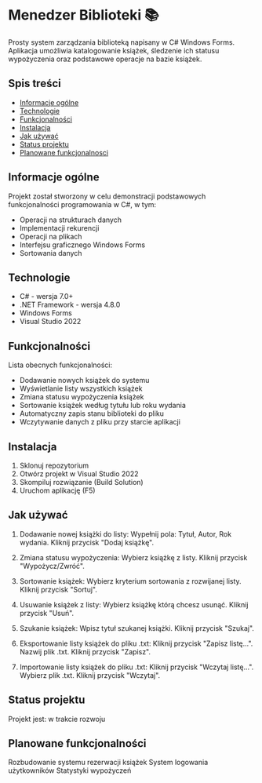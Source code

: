 # Menedzer Biblioteki 📚

Prosty system zarządzania biblioteką napisany w C# Windows Forms. Aplikacja umożliwia katalogowanie książek, śledzenie ich statusu wypożyczenia oraz podstawowe operacje na bazie książek.

## Spis treści
* [Informacje ogólne](#informacje-ogólne)
* [Technologie](#technologie)
* [Funkcjonalności](#funkcjonalności)
* [Instalacja](#instalacja)
* [Jak używać](#jak-używać)
* [Status projektu](#status-projektu)
* [Planowane funkcjonalnosci](#planowane-funkcjonalnosci)

## Informacje ogólne
Projekt został stworzony w celu demonstracji podstawowych funkcjonalności programowania w C#, w tym:
- Operacji na strukturach danych
- Implementacji rekurencji
- Operacji na plikach
- Interfejsu graficznego Windows Forms
- Sortowania danych

## Technologie
* C# - wersja 7.0+
* .NET Framework - wersja 4.8.0
* Windows Forms
* Visual Studio 2022

## Funkcjonalności
Lista obecnych funkcjonalności:
* Dodawanie nowych książek do systemu
* Wyświetlanie listy wszystkich książek
* Zmiana statusu wypożyczenia książek
* Sortowanie książek według tytułu lub roku wydania
* Automatyczny zapis stanu biblioteki do pliku
* Wczytywanie danych z pliku przy starcie aplikacji

## Instalacja
1. Sklonuj repozytorium
2. Otwórz projekt w Visual Studio 2022
3. Skompiluj rozwiązanie (Build Solution)
4. Uruchom aplikację (F5)

## Jak używać

1. Dodawanie nowej książki do listy:
Wypełnij pola: Tytuł, Autor, Rok wydania.
Kliknij przycisk "Dodaj książkę".

2. Zmiana statusu wypożyczenia:
Wybierz książkę z listy.
Kliknij przycisk "Wypożycz/Zwróć".

3. Sortowanie książek:
   Wybierz kryterium sortowania z rozwijanej listy.
   Kliknij przycisk "Sortuj".
   
5. Usuwanie książek z listy:
Wybierz książkę którą chcesz usunąć.
Kliknij przycisk "Usuń".

6. Szukanie książek:
Wpisz tytuł szukanej książki.
Kliknij przycisk "Szukaj".

7. Eksportowanie listy książek do pliku .txt:
Kliknij przycisk "Zapisz listę...".
   Nazwij plik .txt.
   Kliknij przycisk "Zapisz".

8. Importowanie listy książek do pliku .txt:
Kliknij przycisk "Wczytaj listę...".
Wybierz plik .txt.
Kliknij przycisk "Wczytaj".

## Status projektu
Projekt jest: w trakcie rozwoju

## Planowane funkcjonalności
Rozbudowanie systemu rezerwacji książek
System logowania użytkowników
Statystyki wypożyczeń
